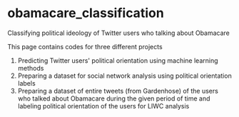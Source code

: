 # obamacare_classification
Classifying political ideology of Twitter users who talking about Obamacare

This page contains codes for three different projects

1. Predicting Twitter users' political orientation using machine learning methods
2. Preparing a dataset for social network analysis using political orientation labels
3. Preparing a dataset of entire tweets (from Gardenhose) of the users who talked about Obamacare during the given period of time and labeling political orientation of the users for LIWC analysis
